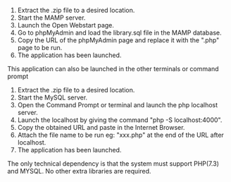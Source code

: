 1. Extract the .zip file to a desired location.
2. Start the MAMP server.
3. Launch the Open Webstart page.
3. Go to phpMyAdmin and load the library.sql file in the MAMP database.
4. Copy the URL of the phpMyAdmin page and replace it with the ".php" page to be run.
5. The application has been launched.

This application can also be launched in the other terminals or command prompt
1. Extract the .zip file to a desired location.
2. Start the MySQL server. 
3. Open the Command Prompt or terminal and launch the php localhost server.
4. Launch the localhost by giving the command "php -S localhost:4000".
5. Copy the obtained URL and paste in the Internet Browser.
6. Attach the file name to be run eg: "xxx.php" at the end of the URL after localhost.
7. The application has been launched.

The only technical dependency is that the system must support PHP(7.3) and MYSQL. No other extra libraries are required.
